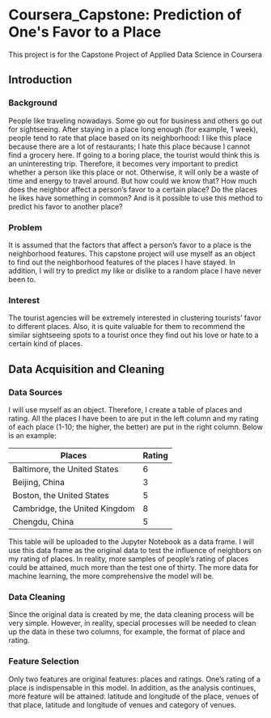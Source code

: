 # Coursera_Capstone: Prediction of One's Favor to a Place
This project is for the Capstone Project of Applied Data Science in Coursera

## Introduction

### Background
People like traveling nowadays. Some go out for business and others go out for sightseeing. After staying in a place long enough (for example, 1 week), people tend to rate that place based on its neighborhood: I like this place because there are a lot of restaurants; I hate this place because I cannot find a grocery here. If going to a boring place, the tourist would think this is an uninteresting trip. Therefore, it becomes very important to predict whether a person like this place or not. Otherwise, it will only be a waste of time and energy to travel around. But how could we know that? How much does the neighbor affect a person’s favor to a certain place? Do the places he likes have something in common? And is it possible to use this method to predict his favor to another place?

### Problem
It is assumed that the factors that affect a person’s favor to a place is the neighborhood features. This capstone project will use myself as an object to find out the neighborhood features of the places I have stayed. In addition, I will try to predict my like or dislike to a random place I have never been to.

### Interest
The tourist agencies will be extremely interested in clustering tourists’ favor to different places. Also, it is quite valuable for them to recommend the similar sightseeing spots to a tourist once they find out his love or hate to a certain kind of places.

## Data Acquisition and Cleaning

### Data Sources
I will use myself as an object. Therefore, I create a table of places and rating. All the places I have been to are put in the left column and my rating of each place (1-10; the higher, the better) are put in the right column. Below is an example:

| Places  | Rating |
| ------------- | ------------- |
| Baltimore, the United States | 6 |
| Beijing, China | 3 |
| Boston, the United States | 5 |
| Cambridge, the United Kingdom | 8 |
| Chengdu, China | 5 |

This table will be uploaded to the Jupyter Notebook as a data frame. I will use this data frame as the original data to test the influence of neighbors on my rating of places. In reality, more samples of people’s rating of places could be attained, much more than the test one of thirty. The more data for machine learning, the more comprehensive the model will be.

### Data Cleaning
Since the original data is created by me, the data cleaning process will be very simple. However, in reality, special processes will be needed to clean up the data in these two columns, for example, the format of place and rating.

### Feature Selection
Only two features are original features: places and ratings. One’s rating of a place is indispensable in this model. In addition, as the analysis continues, more feature will be attained: latitude and longitude of the place, venues of that place, latitude and longitude of venues and category of venues. 
